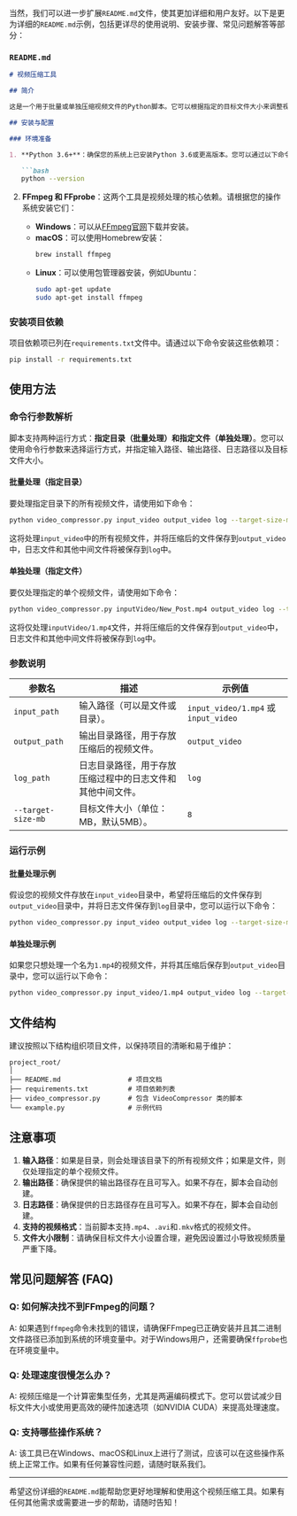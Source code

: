 当然，我们可以进一步扩展`README.md`文件，使其更加详细和用户友好。以下是更为详细的`README.md`示例，包括更详尽的使用说明、安装步骤、常见问题解答等部分：

### `README.md`

```markdown
# 视频压缩工具

## 简介

这是一个用于批量或单独压缩视频文件的Python脚本。它可以根据指定的目标文件大小来调整视频的比特率，并将处理后的文件保存到指定的输出目录中。压缩过程中产生的日志文件和其他中间文件将被存储在专门的日志文件夹中。该工具旨在简化视频文件的管理和分发，确保文件大小符合特定需求。

## 安装与配置

### 环境准备

1. **Python 3.6+**：确保您的系统上已安装Python 3.6或更高版本。您可以通过以下命令检查已安装的Python版本：

   ```bash
   python --version
   ```

2. **FFmpeg 和 FFprobe**：这两个工具是视频处理的核心依赖。请根据您的操作系统安装它们：
   
   - **Windows**：可以从[FFmpeg官网](https://ffmpeg.org/download.html)下载并安装。
   - **macOS**：可以使用Homebrew安装：
     ```bash
     brew install ffmpeg
     ```
   - **Linux**：可以使用包管理器安装，例如Ubuntu：
     ```bash
     sudo apt-get update
     sudo apt-get install ffmpeg
     ```

### 安装项目依赖

项目依赖项已列在`requirements.txt`文件中。请通过以下命令安装这些依赖项：

```bash
pip install -r requirements.txt
```

## 使用方法

### 命令行参数解析

脚本支持两种运行方式：**指定目录（批量处理）**和**指定文件（单独处理）**。您可以使用命令行参数来选择运行方式，并指定输入路径、输出路径、日志路径以及目标文件大小。

#### 批量处理（指定目录）

要处理指定目录下的所有视频文件，请使用如下命令：

```bash
python video_compressor.py input_video output_video log --target-size-mb 8
```

这将处理`input_video`中的所有视频文件，并将压缩后的文件保存到`output_video`中，日志文件和其他中间文件将被保存到`log`中。

#### 单独处理（指定文件）

要仅处理指定的单个视频文件，请使用如下命令：

```bash
python video_compressor.py inputVideo/New_Post.mp4 output_video log --target-size-mb 8
```

这将仅处理`inputVideo/1.mp4`文件，并将压缩后的文件保存到`output_video`中，日志文件和其他中间文件将被保存到`log`中。

### 参数说明

| 参数名            | 描述                                                     | 示例值                         |
|-----------------|--------------------------------------------------------|-----------------------------|
| `input_path`     | 输入路径（可以是文件或目录）。                                  | `input_video/1.mp4` 或 `input_video` |
| `output_path`    | 输出目录路径，用于存放压缩后的视频文件。                                | `output_video`              |
| `log_path`       | 日志目录路径，用于存放压缩过程中的日志文件和其他中间文件。                      | `log`                       |
| `--target-size-mb` | 目标文件大小（单位：MB，默认5MB）。                                | `8`                         |

### 运行示例

#### 批量处理示例

假设您的视频文件存放在`input_video`目录中，希望将压缩后的文件保存到`output_video`目录中，并将日志文件保存到`log`目录中，您可以运行以下命令：

```bash
python video_compressor.py input_video output_video log --target-size-mb 8
```

#### 单独处理示例

如果您只想处理一个名为`1.mp4`的视频文件，并将其压缩后保存到`output_video`目录中，您可以运行以下命令：

```bash
python video_compressor.py input_video/1.mp4 output_video log --target-size-mb 6
```

## 文件结构

建议按照以下结构组织项目文件，以保持项目的清晰和易于维护：

```
project_root/
│
├── README.md                 # 项目文档
├── requirements.txt          # 项目依赖列表
├── video_compressor.py       # 包含 VideoCompressor 类的脚本
└── example.py                # 示例代码
```

## 注意事项

1. **输入路径**：如果是目录，则会处理该目录下的所有视频文件；如果是文件，则仅处理指定的单个视频文件。
2. **输出路径**：确保提供的输出路径存在且可写入。如果不存在，脚本会自动创建。
3. **日志路径**：确保提供的日志路径存在且可写入。如果不存在，脚本会自动创建。
4. **支持的视频格式**：当前脚本支持`.mp4`、`.avi`和`.mkv`格式的视频文件。
5. **文件大小限制**：请确保目标文件大小设置合理，避免因设置过小导致视频质量严重下降。

## 常见问题解答 (FAQ)

### Q: 如何解决找不到FFmpeg的问题？

A: 如果遇到`ffmpeg`命令未找到的错误，请确保FFmpeg已正确安装并且其二进制文件路径已添加到系统的环境变量中。对于Windows用户，还需要确保`ffprobe`也在环境变量中。

### Q: 处理速度很慢怎么办？

A: 视频压缩是一个计算密集型任务，尤其是两遍编码模式下。您可以尝试减少目标文件大小或使用更高效的硬件加速选项（如NVIDIA CUDA）来提高处理速度。

### Q: 支持哪些操作系统？

A: 该工具已在Windows、macOS和Linux上进行了测试，应该可以在这些操作系统上正常工作。如果有任何兼容性问题，请随时联系我们。


---

希望这份详细的`README.md`能帮助您更好地理解和使用这个视频压缩工具。如果有任何其他需求或需要进一步的帮助，请随时告知！

```

